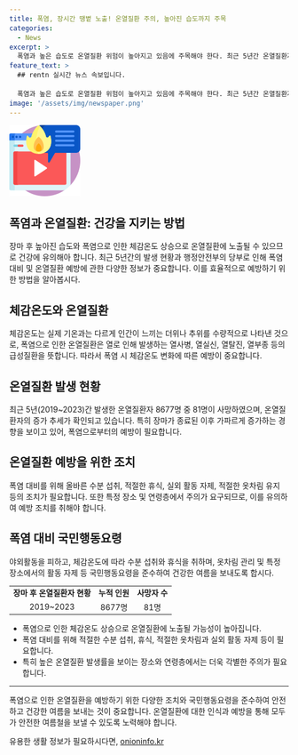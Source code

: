 ```yaml
---
title: 폭염, 장시간 땡볕 노출! 온열질환 주의, 높아진 습도까지 주목
categories:
  - News
excerpt: >
  폭염과 높은 습도로 온열질환 위험이 높아지고 있음에 주목해야 한다. 최근 5년간 온열질환자 수와 사망자 수가 증가하고 있으며, 특히 장마 이후의 폭염기에는 더욱 신경써야 한다. 온열질환은 높은 체감온도로 인해 발생하며 실외 활동이 많은 작업장에서 발생할 확률이 높다. 특히 고연령층은 논·밭에서 발생한 사례가 많아 보다 강화된 주의가 필요하다. 폭염 대비를 위해 수분 섭취, 적절한 휴식, 쾌적한 환경 유지 등이 필수이며, 노약자 및 어린이에 대한 보호에도 신경써야 한다. 이에 행정안전부는 올바른 대처 방법을 국민에게 안내하고 있다. (출처: 정책브리핑)
feature_text: >
  ## rentn 실시간 뉴스 속보입니다.

  폭염과 높은 습도로 온열질환 위험이 높아지고 있음에 주목해야 한다. 최근 5년간 온열질환자 수와 사망자 수가 증가하고 있으며, 특히 장마 이후의 폭염기에는 더욱 신경써야 한다. 온열질환은 높은 체감온도로 인해 발생하며 실외 활동이 많은 작업장에서 발생할 확률이 높다. 특히 고연령층은 논·밭에서 발생한 사례가 많아 보다 강화된 주의가 필요하다. 폭염 대비를 위해 수분 섭취, 적절한 휴식, 쾌적한 환경 유지 등이 필수이며, 노약자 및 어린이에 대한 보호에도 신경써야 한다. 이에 행정안전부는 올바른 대처 방법을 국민에게 안내하고 있다. (출처: 정책브리핑)
image: '/assets/img/newspaper.png'
---
```


<p><img src="/assets/img/news.png" alt="rentncar 속보" /></p>

<h2 data-ke-size="size26">폭염과 온열질환: 건강을 지키는 방법</h2>

<p data-ke-size="size16">장마 후 높아진 습도와 폭염으로 인한 체감온도 상승으로 온열질환에 노출될 수 있으므로 건강에 유의해아 합니다. 최근 5년간의 발생 현황과 행정안전부의 당부로 인해 폭염 대비 및 온열질환 예방에 관한 다양한 정보가 중요합니다. 이를 효율적으로 예방하기 위한 방법을 알아봅시다.</p>

<h2 data-ke-size="size24">체감온도와 온열질환</h2>

<p data-ke-size="size16">체감온도는 실제 기온과는 다르게 인간이 느끼는 더위나 추위를 수량적으로 나타낸 것으로, 폭염으로 인한 온열질환은 열로 인해 발생하는 열사병, 열실신, 열탈진, 열부종 등의 급성질환을 뜻합니다. 따라서 폭염 시 체감온도 변화에 따른 예방이 중요합니다.</p>

<h2 data-ke-size="size24">온열질환 발생 현황</h2>

<p data-ke-size="size16">최근 5년(2019~2023)간 발생한 온열질환자 8677명 중 81명이 사망하였으며, 온열질환자의 증가 추세가 확인되고 있습니다. 특히 장마가 종료된 이후 가파르게 증가하는 경향을 보이고 있어, 폭염으로부터의 예방이 필요합니다.</p>

<h2 data-ke-size="size24">온열질환 예방을 위한 조치</h2>

<p data-ke-size="size16">폭염 대비를 위해 올바른 수분 섭취, 적절한 휴식, 실외 활동 자제, 적절한 옷차림 유지 등의 조치가 필요합니다. 또한 특정 장소 및 연령층에서 주의가 요구되므로, 이를 유의하여 예방 조치를 취해야 합니다.</p>

<h2 data-ke-size="size24">폭염 대비 국민행동요령</h2>

<p data-ke-size="size16">야외활동을 피하고, 체감온도에 따라 수분 섭취와 휴식을 취하며, 옷차림 관리 및 특정 장소에서의 활동 자제 등 국민행동요령을 준수하여 건강한 여름을 보내도록 합시다.</p>

<table>
  <tr>
    <td style="text-align: center; height: 17px;"><b>장마 후 온열질환자 현황</b></td>
    <td style="text-align: center; height: 17px;"><b>누적 인원</b></td>
    <td style="text-align: center; height: 17px;"><b>사망자 수</b></td>
  </tr>
  <tr>
    <td style="text-align: center; height: 17px;">2019~2023</td>
    <td style="text-align: center; height: 17px;">8677명</td>
    <td style="text-align: center; height: 17px;">81명</td>
  </tr>
</table>

<ul>
  <li>폭염으로 인한 체감온도 상승으로 온열질환에 노출될 가능성이 높아집니다.</li>
  <li>폭염 대비를 위해 적절한 수분 섭취, 휴식, 적절한 옷차림과 실외 활동 자제 등이 필요합니다.</li>
  <li>특히 높은 온열질환 발생률을 보이는 장소와 연령층에서는 더욱 각별한 주의가 필요합니다.</li>
</ul>

<hr>

<p data-ke-size="size16">폭염으로 인한 온열질환을 예방하기 위한 다양한 조치와 국민행동요령을 준수하여 안전하고 건강한 여름을 보내는 것이 중요합니다. 온열질환에 대한 인식과 예방을 통해 모두가 안전한 여름철을 보낼 수 있도록 노력해야 합니다.</p>
유용한 생활 정보가 필요하시다면, <a href="https://onioninfo.kr" rel="dofollow">onioninfo.kr</a>


